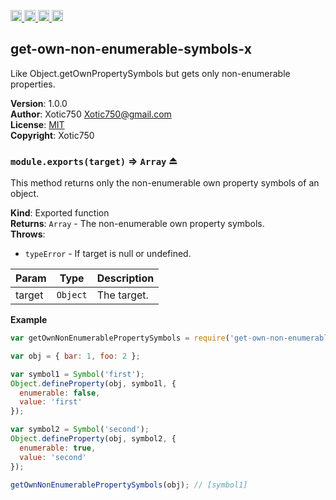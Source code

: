 <a href="https://travis-ci.org/Xotic750/get-own-non-enumerable-symbols-x"
   title="Travis status">
<img
   src="https://travis-ci.org/Xotic750/get-own-non-enumerable-symbols-x.svg?branch=master"
   alt="Travis status" height="18"/>
</a>
<a href="https://david-dm.org/Xotic750/get-own-non-enumerable-symbols-x"
   title="Dependency status">
<img src="https://david-dm.org/Xotic750/get-own-non-enumerable-symbols-x.svg"
   alt="Dependency status" height="18"/>
</a>
<a href="https://david-dm.org/Xotic750/get-own-non-enumerable-symbols-x#info=devDependencies"
   title="devDependency status">
<img src="https://david-dm.org/Xotic750/get-own-non-enumerable-symbols-x/dev-status.svg"
   alt="devDependency status" height="18"/>
</a>
<a href="https://badge.fury.io/js/get-own-non-enumerable-symbols-x" title="npm version">
<img src="https://badge.fury.io/js/get-own-non-enumerable-symbols-x.svg"
   alt="npm version" height="18"/>
</a>
<a name="module_get-own-non-enumerable-symbols-x"></a>

## get-own-non-enumerable-symbols-x
Like Object.getOwnPropertySymbols but gets only non-enumerable properties.

**Version**: 1.0.0  
**Author**: Xotic750 <Xotic750@gmail.com>  
**License**: [MIT](&lt;https://opensource.org/licenses/MIT&gt;)  
**Copyright**: Xotic750  
<a name="exp_module_get-own-non-enumerable-symbols-x--module.exports"></a>

### `module.exports(target)` ⇒ <code>Array</code> ⏏
This method returns only the non-enumerable own property symbols of an object.

**Kind**: Exported function  
**Returns**: <code>Array</code> - The non-enumerable own property symbols.  
**Throws**:

- <code>typeError</code> - If target is null or undefined.


| Param | Type | Description |
| --- | --- | --- |
| target | <code>Object</code> | The target. |

**Example**  
```js
var getOwnNonEnumerablePropertySymbols = require('get-own-non-enumerable-symbols-x');

var obj = { bar: 1, foo: 2 };

var symbol1 = Symbol('first');
Object.defineProperty(obj, symbo1l, {
  enumerable: false,
  value: 'first'
});

var symbol2 = Symbol('second');
Object.defineProperty(obj, symbol2, {
  enumerable: true,
  value: 'second'
});

getOwnNonEnumerablePropertySymbols(obj); // [symbol1]
```
